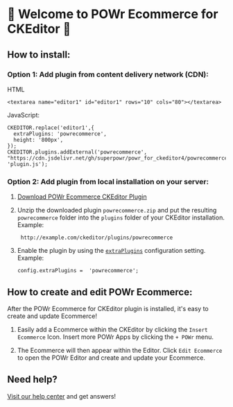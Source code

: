 # 🎉 Welcome to POWr Ecommerce for CKEditor 🎉

## How to install:

### Option 1: Add plugin from content delivery network (CDN):
HTML

    <textarea name="editor1" id="editor1" rows="10" cols="80"></textarea>

JavaScript:

    CKEDITOR.replace('editor1',{
      extraPlugins: 'powrecommerce',
      height: '800px',
    });
    CKEDITOR.plugins.addExternal('powrecommerce', "https://cdn.jsdelivr.net/gh/superpowr/powr_for_ckeditor4/powrecommerce/", 'plugin.js');

### Option 2: Add plugin from local installation on your server:
1.  [Download POWr Ecommerce CKEditor Plugin](https://cdn.jsdelivr.net/gh/superpowr/powr_for_ckeditor4/powrecommerce/powrecommerce.zip)
2. Unzip the downloaded plugin  `powrecommerce.zip`  and put the resulting `powrecommerce` folder into the  `plugins`  folder of your CKEditor installation. Example:

	    http://example.com/ckeditor/plugins/powrecommerce

3.  Enable the plugin by using the  [`extraPlugins`](https://ckeditor.com/docs/ckeditor4/latest/api/CKEDITOR_config.html#cfg-extraPlugins)  configuration setting. Example:

	    config.extraPlugins =  'powrecommerce';



## How to create and edit POWr Ecommerce:

After the POWr Ecommerce for CKEditor plugin is installed, it's easy to create and update Ecommerce!

1. Easily add a Ecommerce within the CKEditor by clicking the `Insert Ecommerce` Icon. Insert more POWr Apps by clicking the `+ POWr` menu.

2. The Ecommerce will then appear within the Editor. Click `Edit Ecommerce` to open the POWr Editor and create and update your Ecommerce.

## Need help?
[Visit our help center](https://www.powr.io/knowledge-base) and get answers!
